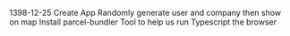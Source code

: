 1398-12-25
    Create App
        Randomly generate user and company then show on map
    Install parcel-bundler
        Tool to help us run Typescript the browser 